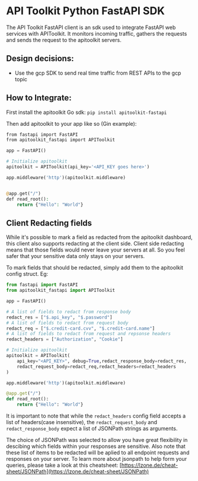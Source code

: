 # API Toolkit Python FastAPI SDK

The API Toolkit FastAPI client is an sdk used to integrate FastAPI web services with APIToolkit.
It monitors incoming traffic, gathers the requests and sends the request to the apitoolkit servers.

## Design decisions:

- Use the gcp SDK to send real time traffic from REST APIs to the gcp topic

## How to Integrate:

First install the apitoolkit Go sdk:
`pip install apitoolkit-fastapi`

Then add apitoolkit to your app like so (Gin example):

```php
from fastapi import FastAPI
from apitoolkit_fastapi import APIToolkit

app = FastAPI()

# Initialize apitoolkit
apitoolkit = APIToolkit(api_key='<API_KEY goes here>')

app.middleware('http')(apitoolkit.middleware)


@app.get("/")
def read_root():
    return {"Hello": "World"}
```

## Client Redacting fields

While it's possible to mark a field as redacted from the apitoolkit dashboard, this client also supports redacting at the client side.
Client side redacting means that those fields would never leave your servers at all. So you feel safer that your sensitive data only stays on your servers.

To mark fields that should be redacted, simply add them to the apitoolkit config struct.
Eg:

```python
from fastapi import FastAPI
from apitoolkit_fastapi import APIToolkit

app = FastAPI()

# A list of fields to redact from response body
redact_res = ["$.api_key", "$.password"]
# A list of fields to redact from request body
redact_req = ["$.credit-card.cvv", "$.credit-card.name"]
# A list of fields to redact from request and repsonse headers
redact_headers = ["Authorization", "Cookie"]

# Initialize apitoolkit
apitoolkit = APIToolkit(
    api_key="<API_KEY>", debug=True,redact_response_body=redact_res,
    redact_request_body=redact_req,redact_headers=redact_headers
)

app.middleware('http')(apitoolkit.middleware)

@app.get("/")
def read_root():
    return {"Hello": "World"}
```

It is important to note that while the `redact_headers` config field accepts a list of headers(case insensitive),
the `redact_request_body` and `redact_response_body` expect a list of JSONPath strings as arguments.

The choice of JSONPath was selected to allow you have great flexibility in descibing which fields within your responses are sensitive.
Also note that these list of items to be redacted will be aplied to all endpoint requests and responses on your server.
To learn more about jsonpath to help form your queries, please take a look at this cheatsheet:
[https://lzone.de/cheat-sheet/JSONPath](https://lzone.de/cheat-sheet/JSONPath)
